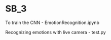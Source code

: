 # SB_3

To train the CNN - EmotionRecognition.ipynb 

Recognizing emotions with live camera - test.py

